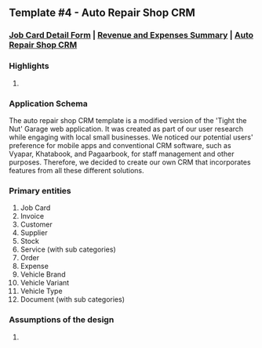 ## Template #4 - Auto Repair Shop CRM                
     
### [Job Card Detail Form](https://app1.cliosight.com/app/forms/113/show/public?noNavbar=true)  |   [Revenue and Expenses Summary](https://app1.cliosight.com/app/reports/132/show/public?noNavbar=true)  | [Auto Repair Shop CRM](https://app1.cliosight.com/app/applications/4/show)            

### Highlights      
1.       

### Application Schema    
The auto repair shop CRM template is a modified version of the 'Tight the Nut' Garage web application. It was created as part of our user research while engaging with local small businesses. We noticed our potential users' preference for mobile apps and conventional CRM software, such as Vyapar, Khatabook, and Pagaarbook, for staff management and other purposes. Therefore, we decided to create our own CRM that incorporates features from all these different solutions.                

### Primary entities
1. Job Card
2. Invoice    
3. Customer     
4. Supplier    
5. Stock        
6. Service (with sub categories)   
7. Order
8. Expense   
9. Vehicle Brand
10. Vehicle Variant     
11. Vehicle Type     
12. Document (with sub categories)   

### Assumptions of the design     
1. 



